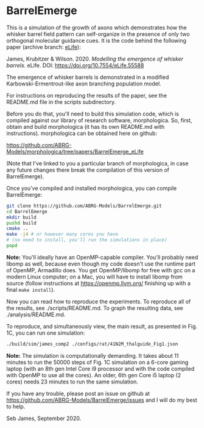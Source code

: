 # BarrelEmerge

This is a simulation of the growth of axons which demonstrates how the
whisker barrel field pattern can self-organize in the presence of only
two orthogonal molecular guidance cues. It is the code behind the
following paper (archive branch: [eLife](https://github.com/ABRG-Models/BarrelEmerge/tree/master)):

James, Krubitzer & Wilson. 2020. *Modelling the emergence of whisker
barrels*. eLife. DOI: https://doi.org/10.7554/eLife.55588

The emergence of whisker barrels is demonstrated in a modified
Karbowski-Ermentrout-like axon branching population model.

For instructions on reproducing the results of the paper, see the
README.md file in the scripts subdirectory.

Before you do that, you'll need to build this simulation code, which
is compiled against our library of research software,
morphologica. So, first, obtain and build morphologica (it has its own
README.md with instructions). morphologica can be obtained here on
github:

https://github.com/ABRG-Models/morphologica/tree/papers/BarrelEmerge_eLife

(Note that I've linked to you a particular branch of morphologica, in
case any future changes there break the compilation of this version of
BarrelEmerge).

Once you've compiled and installed morphologica, you can compile
BarrelEmerge:

```bash
git clone https://github.com/ABRG-Models/BarrelEmerge.git
cd BarrelEmerge
mkdir build
pushd build
cmake ..
make -j4 # or however many cores you have
# (no need to install, you'll run the simulations in place)
popd
```

**Note:** You'll ideally have an OpenMP-capable compiler. You'll
probably need libomp as well, because even though my code doesn't use
the runtime part of OpenMP, Armadillo does. You get OpenMP/libomp for free with gcc on a modern Linux
computer; on a Mac, you will have to install libomp from source
(follow instructions at https://openmp.llvm.org/ finishing up with a
final `make install`).

Now you can read how to reproduce the experiments. To reproduce all of
the results, see ./scripts/README.md. To graph the resulting data, see
./analysis/README.md.

To reproduce, and simultaneously view, the main result, as presented
in Fig. 1C, you can run one simulation:

```bash
./build/sim/james_comp2 ./configs/rat/41N2M_thalguide_Fig1.json
```

**Note:** The simulation is computationally demanding. It takes about
11 minutes to run the 50000 steps of Fig. 1C simulation on a 6-core
gaming laptop (with an 8th gen Intel Core i9 processor and with the code
compiled with OpenMP to use all the cores). An older, 6th gen Core i5
laptop (2 cores) needs 23 minutes to run the same simulation.

If you have any trouble, please post an issue on github at
https://github.com/ABRG-Models/BarrelEmerge/issues and I will do my
best to help.

Seb James, September 2020.
